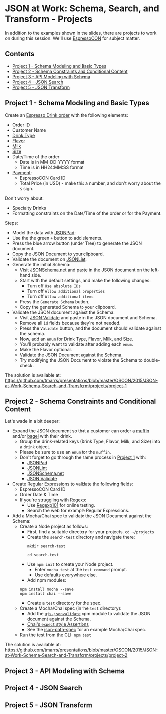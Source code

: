 JSON at Work: Schema, Search, and Transform - Projects
======================================================
In addition to the examples shown in the slides, there are projects to work on during this session. We'll use [EspressoCON](https://github.com/tmarrs/presentations/blob/master/OSCON/2015/JSON-at-Work-Schema-Search-and-Transform/projects/EspressoCON.md) for subject matter.


## Contents
- [Project 1 - Schema Modeling and Basic Types](#project-1---schema-modeling-and-basic-types)
- [Project 2 - Schema Constraints and Conditional Content](#project-2---schema-constraints-and-conditional-content)
- [Project 3 - API Modeling with Schema](#project-3---api-modeling-with-schema)
- [Project 4 - JSON Search](#project-4---json-search)
- [Project 5 - JSON Transform](#project-5---json-transform)


## Project 1 - Schema Modeling and Basic Types
Create an [Espresso Drink order](https://github.com/tmarrs/presentations/blob/master/OSCON/2015/JSON-at-Work-Schema-Search-and-Transform/projects/EspressoCON.md#drinks) with the following elements:
* Order ID
* Customer Name
* [Drink Type](https://github.com/tmarrs/presentations/blob/master/OSCON/2015/JSON-at-Work-Schema-Search-and-Transform/projects/EspressoCON.md#drink-types)
* [Flavor](https://github.com/tmarrs/presentations/blob/master/OSCON/2015/JSON-at-Work-Schema-Search-and-Transform/projects/EspressoCON.md#flavors)
* [Milk](https://github.com/tmarrs/presentations/blob/master/OSCON/2015/JSON-at-Work-Schema-Search-and-Transform/projects/EspressoCON.md#milk)
* [Size](https://github.com/tmarrs/presentations/blob/master/OSCON/2015/JSON-at-Work-Schema-Search-and-Transform/projects/EspressoCON.md#sizes)
* Date/Time of the order
  * Date is in MM-DD-YYYY format
  * Time is in HH24:MM:SS format
* [Payment](https://github.com/tmarrs/presentations/blob/master/OSCON/2015/JSON-at-Work-Schema-Search-and-Transform/projects/EspressoCON.md#payment-options):
  * EspressoCON Card ID
  * Total Price (in USD) - make this a number, and don't worry about the `$` sign. 

Don't worry about:
* Specialty Drinks
* Formatting constraints on the Date/Time of the order or for the Payment.

Steps:
* Model the data with [JSONPad](https://github.com/tmarrs/json-at-work/tree/master/appendix-a#installing-jsonpad):
 * Use the the green `+` button to add elements.
 * Press the blue arrow button (under Tree) to generate the JSON document.
 * Copy the JSON Document to your clipboard.
* Validate the document on [JSONLint](http://jsonlint.com).
* Generate the initial Schema:
  * Visit [JSONSchema.net](http://jsonschema.net) and paste in the JSON document on the left-hand side.
  * Start with the default settings, and make the following changes:
    * Turn off `Use absolute IDs`
    * Turn off `Allow additional properties` 
    * Turn off `Allow additional items`
  * Press the `Generate Schema` button.
  * Copy the generated Schema to your clipboard.
* Validate the JSON document against the Schema:
  * Visit [JSON Validate](http://jsonvalidate.com/) and paste in the JSON document and Schema.
  * Remove all `id` fields because they're not needed.
  * Press the `Validate` button, and the document should validate against the schema.
  * Now, add an `enum` for Drink Type, Flavor, Milk, and Size.
  * You'll probably want to validate after adding each `enum`.
  * Make the Flavor optional.
  * Validate the JSON Document against the Schema.
  * Try modifying the JSON Document to violate the Schema to double-check.

The solution is available at: 
https://github.com/tmarrs/presentations/blob/master/OSCON/2015/JSON-at-Work-Schema-Search-and-Transform/projects/project-1


## Project 2 - Schema Constraints and Conditional Content
Let's wade in a bit deeper:
* Expand the JSON document so that a customer can order a [muffin](https://github.com/tmarrs/presentations/blob/master/OSCON/2015/JSON-at-Work-Schema-Search-and-Transform/projects/EspressoCON.md#muffins) and/or [bagel](https://github.com/tmarrs/presentations/blob/master/OSCON/2015/JSON-at-Work-Schema-Search-and-Transform/projects/EspressoCON.md#bagels) with their drink.
  * Group the drink-related keys (Drink Type, Flavor, Milk, and Size) into a `drink` object.
  * Please be sure to use an `enum` for the `muffin`. 
  * Don't forget to go through the same process in [Project 1](#project-1---schema-modeling-and-basic-types) with:
    * [JSONPad](https://github.com/tmarrs/json-at-work/tree/master/appendix-a#installing-jsonpad)
    * [JSONLint](http://jsonlint.com)
    * [JSONSchema.net](http://jsonschema.net)
    * [JSON Validate](http://jsonvalidate.com/)
* Create Regular Expressions to validate the following fields:
  * EspressoCON Card ID
  * Order Date & Time
  * If you're struggling with Regexp:
    * Use [Regexp101](https://regex101.com/) for online testing.
    * Search the web for example Regular Expressions.
* Add a Mocha/Chai spec to validate the JSON Document against the Schema:
  * Create a Node project as follows:
    * First, find a suitable directory for your projects.
      `cd ~/projects`
    * Create the `search-test` directory and navigate there:
      ```
      mkdir search-test

      cd search-test
      ```
    * Use `npm init` to create your Node project.
      * Enter `mocha test` at the `test command` prompt.
      * Use defaults everywhere else.
    * Add npm modules:
    ```
    npm install mocha --save
    npm install chai --save
    ```
    * Create a `test` directory for the spec.
  * Create a Mocha/Chai spec (in the `test` directory):
    * Add the [`ujs-jsonvalidate`](https://github.com/usingjsonschema/ujs-jsonvalidate-nodejs) npm module to validate the JSON document against the Schema.
    * [Chai's `expect` style Assertions](http://chaijs.com/guide/styles/)
    * See the [json-path-spec](https://github.com/tmarrs/presentations/blob/master/OSCON/2015/JSON-at-Work-Schema-Search-and-Transform/examples/search/search-test/test/json-path-spec.js) for an example Mocha/Chai spec.
  * Run the test from the CLI: `npm test`  

The solution is available at: 
https://github.com/tmarrs/presentations/blob/master/OSCON/2015/JSON-at-Work-Schema-Search-and-Transform/projects/project-2


## Project 3 - API Modeling with Schema


## Project 4 - JSON Search


## Project 5 - JSON Transform
